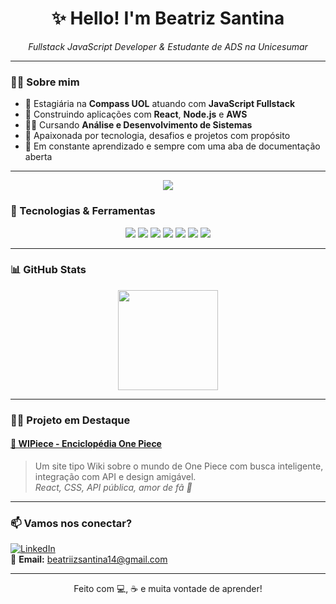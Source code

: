 <h1 align="center">✨ Hello! I'm Beatriz Santina</h1>
<p align="center"><i>Fullstack JavaScript Developer & Estudante de ADS na Unicesumar</i></p>

---

### 🙋‍♀️ Sobre mim

- 💼 Estagiária na **Compass UOL** atuando com **JavaScript Fullstack**
- 🚀 Construindo aplicações com **React**, **Node.js** e **AWS**
- 👩‍🎓 Cursando **Análise e Desenvolvimento de Sistemas**
- 💜 Apaixonada por tecnologia, desafios e projetos com propósito
- 🧠 Em constante aprendizado e sempre com uma aba de documentação aberta

---

<div align="center">
  <img src="https://visitor-badge.laobi.icu/badge?page_id=beasanti.beasanti&"  />
</div>


### 🧰 Tecnologias & Ferramentas

<p align="center">
  <img src="https://img.shields.io/badge/JavaScript-F7DF1E?style=flat&logo=javascript&logoColor=000" />
  <img src="https://img.shields.io/badge/React-61DAFB?style=flat&logo=react&logoColor=000" />
  <img src="https://img.shields.io/badge/Node.js-339933?style=flat&logo=node.js&logoColor=fff" />
  <img src="https://img.shields.io/badge/AWS-232F3E?style=flat&logo=amazon-aws&logoColor=fff" />
  <img src="https://img.shields.io/badge/MongoDB-47A248?style=flat&logo=mongodb&logoColor=fff" />
  <img src="https://img.shields.io/badge/MySQL-00758F?style=flat&logo=mysql&logoColor=fff" />
  <img src="https://img.shields.io/badge/Git-F05032?style=flat&logo=git&logoColor=fff" />
</p>


---

### 📊 GitHub Stats

<p align="center">
  <img height="160em" src="https://github-readme-stats.vercel.app/api/top-langs/?username=beasanti&layout=compact&langs_count=8&theme=radical"/>
</p>


---


### 🏴‍☠️ Projeto em Destaque

#### [🔗 WIPiece - Enciclopédia One Piece](https://one-piece-pqt4.vercel.app/)
> Um site tipo Wiki sobre o mundo de One Piece com busca inteligente, integração com API e design amigável.  
> *React, CSS, API pública, amor de fã 💛*

---


###



### 📫 Vamos nos conectar?

[![LinkedIn](https://img.shields.io/badge/-LinkedIn-0A66C2?style=flat-square&logo=linkedin&logoColor=white)](https://www.linkedin.com/in/beatriz-santina-a6972b1a0/)  
📧 **Email:** beatriizsantina14@gmail.com

---

<p align="center">
  Feito com 💻, ☕ e muita vontade de aprender!
</p>
